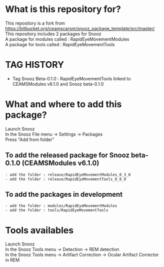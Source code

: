 # What is this repository for?  

This repository is a fork from https://bitbucket.org/ceamscarsm/snooz_package_template/src/master/  
This repository includes 2 packages for Snooz  
A package for modules called : RapidEyeMovementModules  
A package for tools called : RapidEyeMovementTools  

# TAG HISTORY  
* Tag Snooz Beta-0.1.0 : RapidEyeMovementTools linked to CEAMSModules v6.1.0 and Snooz beta-0.1.0  

# What and where to add this package?  

Launch Snooz  
In the Snooz File menu -> Settings -> Packages  
Press "Add from folder"   

## To add the released package for Snooz beta-0.1.0 (CEAMSModules v6.1.0)  

	- add the folder : release/RapidEyeMovementModules_0_3_0  
	- add the folder : release/RapidEyeMovementTools_0_8_0  

## To add the packages in development  

	- add the folder : modules/RapidEyeMovementModules
	- add the folder : tools/RapidEyeMovementTools

# Tools availables  

Launch Snooz  
In the Snooz Tools menu -> Detection -> REM detection  
In the Snooz Tools menu -> Artifact Correction -> Ocular Artifact Corrector in REM  